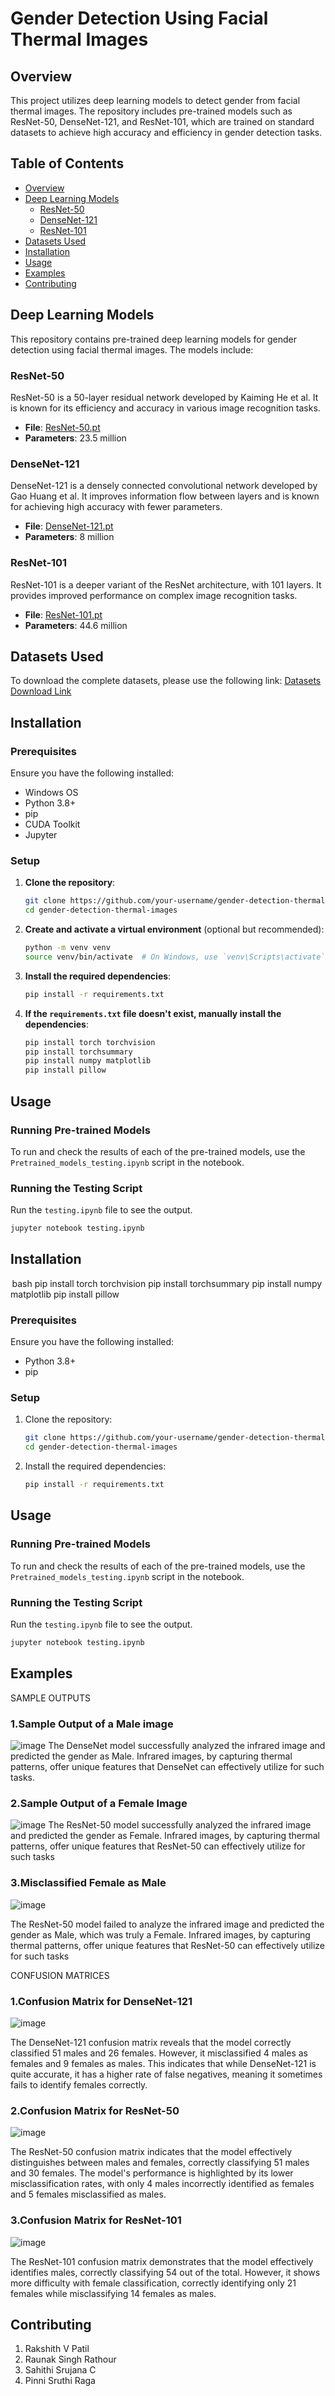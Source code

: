# Gender Detection Using Facial Thermal Images

## Overview

This project utilizes deep learning models to detect gender from facial thermal images. The repository includes pre-trained models such as ResNet-50, DenseNet-121, and ResNet-101, which are trained on standard datasets to achieve high accuracy and efficiency in gender detection tasks.

## Table of Contents

- [Overview](#overview)
- [Deep Learning Models](#deep-learning-models)
  - [ResNet-50](#resnet-50)
  - [DenseNet-121](#densenet-121)
  - [ResNet-101](#resnet-101)
- [Datasets Used](#datasets-used)
- [Installation](#installation)
- [Usage](#usage)
- [Examples](#examples)
- [Contributing](#contributing)

## Deep Learning Models

This repository contains pre-trained deep learning models for gender detection using facial thermal images. The models include:

### ResNet-50

ResNet-50 is a 50-layer residual network developed by Kaiming He et al. It is known for its efficiency and accuracy in various image recognition tasks.

- **File**: [ResNet-50.pt](https://drive.google.com/file/d/1aPvqCBuC7XQTMtviU2Zad5JEA-RlUvVm/view?usp=drive_link)
- **Parameters**: 23.5 million

### DenseNet-121

DenseNet-121 is a densely connected convolutional network developed by Gao Huang et al. It improves information flow between layers and is known for achieving high accuracy with fewer parameters.

- **File**: [DenseNet-121.pt](https://drive.google.com/file/d/1waFEJ777-SPBlWwJPS56afn6FlXF2QBz/view?usp=drive_link)
- **Parameters**: 8 million

### ResNet-101

ResNet-101 is a deeper variant of the ResNet architecture, with 101 layers. It provides improved performance on complex image recognition tasks.

- **File**: [ResNet-101.pt](https://drive.google.com/file/d/15bs10bBwZz81vU9lEN5_CX0SFwIIlVcO/view?usp=drive_link)
- **Parameters**: 44.6 million

## Datasets Used

To download the complete datasets, please use the following link:
[Datasets Download Link](https://drive.google.com/drive/folders/1O2wvm2qp6DZxUTYN8a0uIVqt1nDH1y6G)

## Installation

### Prerequisites

Ensure you have the following installed:
- Windows OS
- Python 3.8+
- pip
- CUDA Toolkit
- Jupyter

### Setup

1. **Clone the repository**:

   ```bash
   git clone https://github.com/your-username/gender-detection-thermal-images.git
   cd gender-detection-thermal-images
   ```

2. **Create and activate a virtual environment** (optional but recommended):

   ```bash
   python -m venv venv
   source venv/bin/activate  # On Windows, use `venv\Scripts\activate`
   ```

3. **Install the required dependencies**:

   ```bash
   pip install -r requirements.txt
   ```

4. **If the `requirements.txt` file doesn't exist, manually install the dependencies**:
   ```bash
   pip install torch torchvision
   pip install torchsummary
   pip install numpy matplotlib
   pip install pillow
   ```

## Usage

### Running Pre-trained Models

To run and check the results of each of the pre-trained models, use the `Pretrained_models_testing.ipynb` script in the notebook.

### Running the Testing Script

Run the `testing.ipynb` file to see the output.

```bash
jupyter notebook testing.ipynb
```

## Installation

⁠ bash
pip install torch torchvision
pip install torchsummary
pip install numpy matplotlib
pip install pillow
 ⁠

### Prerequisites

Ensure you have the following installed:

- Python 3.8+
- pip

### Setup

1. Clone the repository:

   ```bash
   git clone https://github.com/your-username/gender-detection-thermal-images.git
   cd gender-detection-thermal-images
   ```

2. Install the required dependencies:
   ```bash
   pip install -r requirements.txt
   ```

## Usage

### Running Pre-trained Models

To run and check the results of each of the pre-trained models, use the `Pretrained_models_testing.ipynb` script in the notebook.

### Running the Testing Script

Run the `testing.ipynb` file to see the output.

```bash
jupyter notebook testing.ipynb

```

## Examples

SAMPLE OUTPUTS

### 1.Sample Output of a Male image

![image](https://github.com/user-attachments/assets/101fb7cb-588b-4b41-884f-0401ef4462b8)
The DenseNet model successfully analyzed the infrared image and predicted the gender as Male. Infrared images, by capturing thermal patterns, offer unique features that DenseNet can effectively utilize for such tasks.

### 2.Sample Output of a Female Image

![image](https://github.com/user-attachments/assets/5ba66be4-6a54-4ea5-bc97-507bde55b5cd)
The ResNet-50 model successfully analyzed the infrared image and predicted the gender as Female. Infrared images, by capturing thermal patterns, offer unique features that ResNet-50 can effectively utilize for such tasks

### 3.Misclassified Female as Male

![image](https://github.com/user-attachments/assets/eafc3402-7dc6-49c2-8bfc-fcac85a80188)

The ResNet-50 model failed to analyze the infrared image and predicted the gender as Male, which was truly a Female. Infrared images, by capturing thermal patterns, offer unique features that ResNet-50 can effectively utilize for such tasks

CONFUSION MATRICES

### 1.Confusion Matrix for DenseNet-121

![image](https://github.com/user-attachments/assets/d1f416cf-d834-455a-810a-a6341dfa6743)

The DenseNet-121 confusion matrix reveals that the model correctly classified 51 males and 26 females. However, it misclassified 4 males as females and 9 females as males. This indicates that while DenseNet-121 is quite accurate, it has a higher rate of false negatives, meaning it sometimes fails to identify females correctly.

### 2.Confusion Matrix for ResNet-50

![image](https://github.com/user-attachments/assets/a44c84a6-f048-467b-82a6-cc87981da15b)

The ResNet-50 confusion matrix indicates that the model effectively distinguishes between males and females, correctly classifying 51 males and 30 females. The model's performance is highlighted by its lower misclassification rates, with only 4 males incorrectly identified as females and 5 females misclassified as males.

### 3.Confusion Matrix for ResNet-101

![image](https://github.com/user-attachments/assets/7c19ba66-2b97-471c-a05c-f0c50c4dc694)

The ResNet-101 confusion matrix demonstrates that the model effectively identifies males, correctly classifying 54 out of the total. However, it shows more difficulty with female classification, correctly identifying only 21 females while misclassifying 14 females as males.

## Contributing

1. Rakshith V Patil
2. Raunak Singh Rathour
3. Sahithi Srujana C
4. Pinni Sruthi Raga

